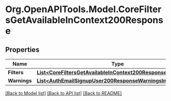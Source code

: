 # Org.OpenAPITools.Model.CoreFiltersGetAvailableInContext200Response

## Properties

Name | Type | Description | Notes
------------ | ------------- | ------------- | -------------
**Filters** | [**List&lt;CoreFiltersGetAvailableInContext200ResponseFiltersInner&gt;**](CoreFiltersGetAvailableInContext200ResponseFiltersInner.md) |  | 
**Warnings** | [**List&lt;AuthEmailSignupUser200ResponseWarningsInner&gt;**](AuthEmailSignupUser200ResponseWarningsInner.md) |  | [optional] 

[[Back to Model list]](../README.md#documentation-for-models) [[Back to API list]](../README.md#documentation-for-api-endpoints) [[Back to README]](../README.md)


